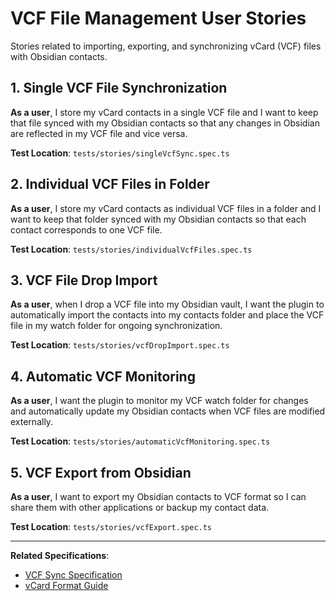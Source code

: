 # VCF File Management User Stories

Stories related to importing, exporting, and synchronizing vCard (VCF) files with Obsidian contacts.

## 1. Single VCF File Synchronization

**As a user**, I store my vCard contacts in a single VCF file and I want to keep that file synced with my Obsidian contacts so that any changes in Obsidian are reflected in my VCF file and vice versa.

**Test Location**: `tests/stories/singleVcfSync.spec.ts`

## 2. Individual VCF Files in Folder

**As a user**, I store my vCard contacts as individual VCF files in a folder and I want to keep that folder synced with my Obsidian contacts so that each contact corresponds to one VCF file.

**Test Location**: `tests/stories/individualVcfFiles.spec.ts`

## 3. VCF File Drop Import

**As a user**, when I drop a VCF file into my Obsidian vault, I want the plugin to automatically import the contacts into my contacts folder and place the VCF file in my watch folder for ongoing synchronization.

**Test Location**: `tests/stories/vcfDropImport.spec.ts`

## 4. Automatic VCF Monitoring

**As a user**, I want the plugin to monitor my VCF watch folder for changes and automatically update my Obsidian contacts when VCF files are modified externally.

**Test Location**: `tests/stories/automaticVcfMonitoring.spec.ts`

## 5. VCF Export from Obsidian

**As a user**, I want to export my Obsidian contacts to VCF format so I can share them with other applications or backup my contact data.

**Test Location**: `tests/stories/vcfExport.spec.ts`

---

**Related Specifications**: 
- [VCF Sync Specification](../specifications/vcf-sync-spec.md)
- [vCard Format Guide](../specs/vcard-format.md)

